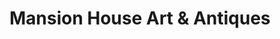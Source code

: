 ---
title: "Mansion House Art & Antiques"
url: /smithfield/mansion-house-art-and-antiques/
shop: antiques
---